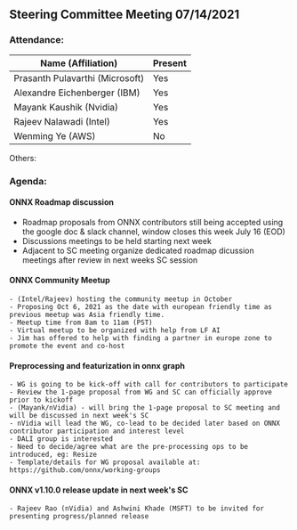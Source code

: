 ## Steering Committee Meeting 07/14/2021

### Attendance:

| Name (Affiliation)              | Present  |
| ------------------------------- | -------- |
| Prasanth Pulavarthi (Microsoft) |  Yes     |
| Alexandre Eichenberger (IBM)    |  Yes     |
| Mayank Kaushik (Nvidia)         |  Yes     |
| Rajeev Nalawadi (Intel)         |  Yes     |
| Wenming Ye (AWS)                |  No      |

Others:

### Agenda:

  #### ONNX Roadmap discussion
   - Roadmap proposals from ONNX contributors still being accepted using the google doc & slack channel, window closes this week July 16 (EOD)
   - Discussions meetings to be held starting next week
   - Adjacent to SC meeting organize dedicated roadmap dicussion meetings after review in next weeks SC session
  
  #### ONNX Community Meetup
    - (Intel/Rajeev) hosting the community meetup in October
    - Proposing Oct 6, 2021 as the date with european friendly time as previous meetup was Asia friendly time.
    - Meetup time from 8am to 11am (PST)
    - Virtual meetup to be organized with help from LF AI
    - Jim has offered to help with finding a partner in europe zone to promote the event and co-host 
      
  #### Preprocessing and featurization in onnx graph
    - WG is going to be kick-off with call for contributors to participate
    - Review the 1-page proposal from WG and SC can officially approve prior to kickoff
    - (Mayank/nVidia) - will bring the 1-page proposal to SC meeting and will be discussed in next week's SC
    - nVidia will lead the WG, co-lead to be decided later based on ONNX contributor participation and interest level
    - DALI group is interested
    - Need to decide/agree what are the pre-processing ops to be introduced, eg: Resize
    - Template/details for WG proposal available at: https://github.com/onnx/working-groups

  #### ONNX v1.10.0 release update in next week's SC
    - Rajeev Rao (nVidia) and Ashwini Khade (MSFT) to be invited for presenting progress/planned release 
  

  
